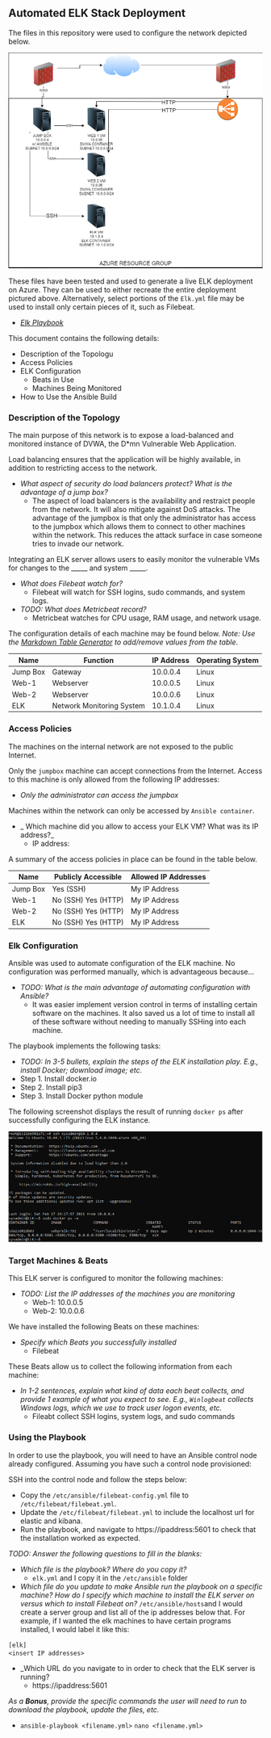 ## Automated ELK Stack Deployment

The files in this repository were used to configure the network depicted below.

![TODO: Update the path with the name of your diagram](Diagram/Server_Diagram.PNG)

These files have been tested and used to generate a live ELK deployment on Azure. They can be used to either recreate the entire deployment pictured above. Alternatively, select portions of the `Elk.yml` file may be used to install only certain pieces of it, such as Filebeat.

  - _[Elk Playbook](Ansible/Elk.yml)_

This document contains the following details:
- Description of the Topologu
- Access Policies
- ELK Configuration
  - Beats in Use
  - Machines Being Monitored
- How to Use the Ansible Build


### Description of the Topology

The main purpose of this network is to expose a load-balanced and monitored instance of DVWA, the D*mn Vulnerable Web Application.

Load balancing ensures that the application will be highly available, in addition to restricting access to the network.
- _What aspect of security do load balancers protect? What is the advantage of a jump box?_
  - The aspect of load balancers is the availability and restraict people from the network. It will also mitigate against DoS attacks. The advantage of the jumpbox is that only the administrator has access to the jumpbox which allows them to connect to other machines within the network. This reduces the attack surface in case someone tries to invade our network. 

Integrating an ELK server allows users to easily monitor the vulnerable VMs for changes to the _____ and system _____.
- _What does Filebeat watch for?_
  - Filebeat will watch for SSH logins, sudo commands, and system logs. 
- _TODO: What does Metricbeat record?_
  - Metricbeat watches for CPU usage, RAM usage, and network usage.

The configuration details of each machine may be found below.
_Note: Use the [Markdown Table Generator](http://www.tablesgenerator.com/markdown_tables) to add/remove values from the table_.

| Name     | Function | IP Address | Operating System |
|----------|----------|------------|------------------|
| Jump Box | Gateway  | 10.0.0.4   | Linux            |
| Web-1    |    Webserver     |    10.0.0.5        |        Linux          |
| Web-2    |  Webserver        |    10.0.0.6        |    Linux              |
| ELK    | Network Monitoring System         | 10.1.0.4           |          Linux        |

### Access Policies

The machines on the internal network are not exposed to the public Internet. 

Only the `jumpbox` machine can accept connections from the Internet. Access to this machine is only allowed from the following IP addresses:
- _Only the administrator can access the jumpbox_

Machines within the network can only be accessed by `Ansible container`.
- _ Which machine did you allow to access your ELK VM? What was its IP address?_
  -  IP address: 

A summary of the access policies in place can be found in the table below.

| Name     | Publicly Accessible | Allowed IP Addresses |
|----------|---------------------|----------------------|
|     Jump Box | Yes (SSH)         | My IP Address   |
|     Web-1     |  No (SSH)    Yes (HTTP)               |      My IP Address                |
|     Web-2          | No (SSH)      Yes (HTTP)              |    My IP Address                 |
|     ELK      | No (SSH)        Yes (HTTP)             |       My IP Address               |

### Elk Configuration

Ansible was used to automate configuration of the ELK machine. No configuration was performed manually, which is advantageous because...
- _TODO: What is the main advantage of automating configuration with Ansible?_
  - It was easier implement version control in terms of installing certain software on the machines. It also saved us a lot of time to install all of these software without needing to manually SSHing into each machine.

The playbook implements the following tasks:
- _TODO: In 3-5 bullets, explain the steps of the ELK installation play. E.g., install Docker; download image; etc._
- Step 1. Install docker.io
- Step 2. Install pip3
- Step 3. Install Docker python module

The following screenshot displays the result of running `docker ps` after successfully configuring the ELK instance.

![Docker Output](Diagram/Docker_Output.PNG)

### Target Machines & Beats
This ELK server is configured to monitor the following machines:
- _TODO: List the IP addresses of the machines you are monitoring_
  - Web-1: 10.0.0.5
  - Web-2: 10.0.0.6
  
We have installed the following Beats on these machines:
- _Specify which Beats you successfully installed_
  - Filebeat

These Beats allow us to collect the following information from each machine:
- _In 1-2 sentences, explain what kind of data each beat collects, and provide 1 example of what you expect to see. E.g., `Winlogbeat` collects Windows logs, which we use to track user logon events, etc._
  - Fileabt collect SSH logins, system logs, and sudo commands 

### Using the Playbook
In order to use the playbook, you will need to have an Ansible control node already configured. Assuming you have such a control node provisioned: 

SSH into the control node and follow the steps below:
- Copy the `/etc/ansible/filebeat-config.yml` file to `/etc/filebeat/filebeat.yml`.
- Update the `/etc/filebeat/filebeat.yml` to include the localhost url for elastic and kibana.
- Run the playbook, and navigate to https://ipaddress:5601 to check that the installation worked as expected.

_TODO: Answer the following questions to fill in the blanks:_
- _Which file is the playbook? Where do you copy it?_
  - `elk.yml` and I copy it in the `/etc/ansible` folder
- _Which file do you update to make Ansible run the playbook on a specific machine? How do I specify which machine to install the ELK server on versus which to install Filebeat on?_
   `/etc/ansible/hosts`and I would create a server group and list all of the ip addresses below that. For example, if I wanted the elk machines to have certain programs installed, I would label it like this:
 ```
[elk]
 <insert IP addresses>
```
- _Which URL do you navigate to in order to check that the ELK server is running?
  -  https://ipaddress:5601   

_As a **Bonus**, provide the specific commands the user will need to run to download the playbook, update the files, etc._
  - `ansible-playbook <filename.yml>` `nano <filename.yml>`